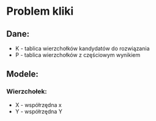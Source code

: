 # Problem kliki
## Dane: 
* K - tablica wierzchołków kandydatów do rozwiązania
* P - tablica wierzchołków z częściowym wynikiem

## Modele: 
### Wierzchołek: 
* X - współrzędna x
* Y - współrzędna Y

